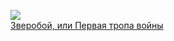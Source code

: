 ![](/books/literature_western/Джеймс%20Фенимор%20Купер/Зверобой,%20или%20Первая%20тропа%20войны.jpg)  
[Зверобой, или Первая тропа войны](/books/literature_western/Джеймс%20Фенимор%20Купер/Зверобой,%20или%20Первая%20тропа%20войны)